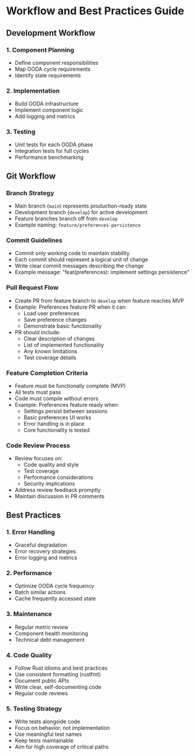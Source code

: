 # Workflow and Best Practices Guide

## Development Workflow

### 1. Component Planning
- Define component responsibilities
- Map OODA cycle requirements
- Identify state requirements

### 2. Implementation
- Build OODA infrastructure
- Implement component logic
- Add logging and metrics

### 3. Testing
- Unit tests for each OODA phase
- Integration tests for full cycles
- Performance benchmarking

## Git Workflow

### Branch Strategy
- Main branch (`main`) represents production-ready state
- Development branch (`develop`) for active development
- Feature branches branch off from `develop`
- Example naming: `feature/preferences-persistence`

### Commit Guidelines
- Commit only working code to maintain stability
- Each commit should represent a logical unit of change
- Write clear commit messages describing the change
- Example message: "feat(preferences): implement settings persistence"

### Pull Request Flow
- Create PR from feature branch to `develop` when feature reaches MVP
- Example: Preferences feature PR when it can:
  * Load user preferences
  * Save preference changes
  * Demonstrate basic functionality
- PR should include:
  * Clear description of changes
  * List of implemented functionality
  * Any known limitations
  * Test coverage details

### Feature Completion Criteria
- Feature must be functionally complete (MVP)
- All tests must pass
- Code must compile without errors
- Example: Preferences feature ready when:
  * Settings persist between sessions
  * Basic preferences UI works
  * Error handling is in place
  * Core functionality is tested

### Code Review Process
- Review focuses on:
  * Code quality and style
  * Test coverage
  * Performance considerations
  * Security implications
- Address review feedback promptly
- Maintain discussion in PR comments

## Best Practices

### 1. Error Handling
- Graceful degradation
- Error recovery strategies
- Error logging and metrics

### 2. Performance
- Optimize OODA cycle frequency
- Batch similar actions
- Cache frequently accessed state

### 3. Maintenance
- Regular metric review
- Component health monitoring
- Technical debt management

### 4. Code Quality
- Follow Rust idioms and best practices
- Use consistent formatting (rustfmt)
- Document public APIs
- Write clear, self-documenting code
- Regular code reviews

### 5. Testing Strategy
- Write tests alongside code
- Focus on behavior, not implementation
- Use meaningful test names
- Keep tests maintainable
- Aim for high coverage of critical paths
